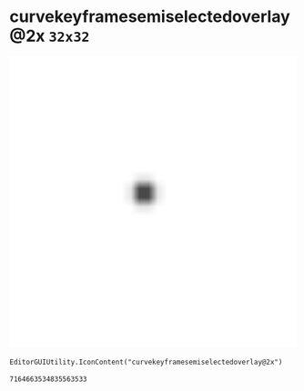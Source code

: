 # curvekeyframesemiselectedoverlay@2x `32x32`
<img src="/img/curvekeyframesemiselectedoverlay@2x.png" width=512 height=512>

``` CSharp
EditorGUIUtility.IconContent("curvekeyframesemiselectedoverlay@2x")
```
```
7164663534835563533
```
